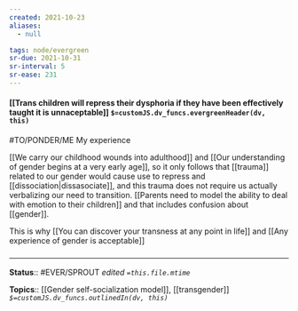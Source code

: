 ```yaml
---
created: 2021-10-23
aliases:
  - null

tags: node/evergreen
sr-due: 2021-10-31
sr-interval: 5
sr-ease: 231
---
```

#### [[Trans children will repress their dysphoria if they have been effectively taught it is unnaceptable]] `$=customJS.dv_funcs.evergreenHeader(dv, this)`

#TO/PONDER/ME My experience

[[We carry our childhood wounds into adulthood]] and [[Our understanding of gender begins at a very early age]], so it only follows that [[trauma]] related to our gender would cause use to repress and [[dissociation|dissasociate]], and this trauma does not require us actually verbalizing our need to transition. [[Parents need to model the ability to deal with emotion to their children]] and that includes confusion about [[gender]].

This is why [[You can discover your transness at any point in life]] and [[Any experience of gender is acceptable]]

### <hr class="footnote"/>

**Status**:: #EVER/SPROUT 
*edited `=this.file.mtime`*

**Topics**:: [[Gender self-socialization model]], [[transgender]]
*`$=customJS.dv_funcs.outlinedIn(dv, this)`*


